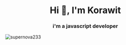 <h1 align="center">Hi 👋, I'm Korawit</h1>
<h3 align="center">i'm a javascript developer</h3>

<p align="left"> <img src="https://komarev.com/ghpvc/?username=supernova233&label=Profile%20views&color=0e75b6&style=flat" alt="supernova233" /> </p>


<p align="left">
</p>

